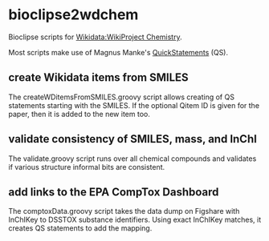 # bioclipse2wdchem
Bioclipse scripts for [Wikidata:WikiProject Chemistry](https://www.wikidata.org/wiki/Wikidata:WikiProject_Chemistry).

Most scripts make use of Magnus Manke's [QuickStatements](http://tools.wmflabs.org/wikidata-todo/quick_statements.php) (QS).

## create Wikidata items from SMILES
The createWDitemsFromSMILES.groovy script allows creating of QS statements starting with the SMILES. If the optional Qitem ID
is given for the paper, then it is added to the new item too.

## validate consistency of SMILES, mass, and InChI
The validate.groovy script runs over all chemical compounds and validates if various structure informal bits are consistent.

## add links to the EPA CompTox Dashboard
The comptoxData.groovy script takes the data dump on Figshare with InChIKey to DSSTOX substance identifiers. Using exact
InChIKey matches, it creates QS statements to add the mapping.
